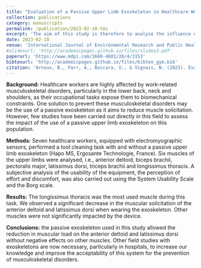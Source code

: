 ```yaml
---
title: "Evaluation of a Passive Upper Limb Exoskeleton in Healthcare Workers during a Surgical Instrument Cleaning Task"
collection: publications
category: manuscripts
permalink: /publication/2023-02-10-tms
excerpt: 'The aim of this study is therefore to analyse the influence of wearing an upper limb exoskeleton on healthcare workers during a task with high repetition, which reflects their biomechanical solicitation, (i.e. a surgical tool cleaning task).'
date: 2023-02-10
venue: 'International Journal of Environmental Research and Public Health'
#slidesurl: 'http://academicpages.github.io/files/slides2.pdf'
paperurl: 'https://www.mdpi.com/1660-4601/20/4/3153'
bibtexurl: 'http://academicpages.github.io/files/bibtex_gym.bib'
citation: 'Arnoux, B., Farr, A., Boccara, V., & Vignais, N. (2023). Evaluation of a passive upper limb exoskeleton in healthcare workers during a surgical instrument cleaning task. <i>International Journal of Environmental Research and Public Health</i>, 20(4), 3153. '
---
```


<b>Background:</b> Healthcare workers are highly affected by work-related musculoskeletal disorders, particularly in the lower back, neck and shoulders, as their occupational tasks expose them to biomechanical constraints. One solution to prevent these musculoskeletal disorders may be the use of a passive exoskeleton as it aims to reduce muscle solicitation. However, few studies have been carried out directly in this field to assess the impact of the use of a passive upper limb exoskeleton on this population.

<b>Methods:</b> Seven healthcare workers, equipped with electromyographic sensors, performed a tool cleaning task with and without a passive upper limb exoskeleton (Hapo MS, Ergosante Technologie, France). Six muscles of the upper limbs were analysed, i.e., anterior deltoid, biceps brachii, pectoralis major, latissimus dorsi, triceps brachii and longissimus thoracis. A subjective analysis of the usability of the equipment, the perception of effort and discomfort, was also carried out using the System Usability Scale and the Borg scale. 

<b>Results:</b> The longissimus thoracis was the most used muscle during this task. We observed a significant decrease in the muscular solicitation of the anterior deltoid and latissimus dorsi when wearing the exoskeleton. Other muscles were not significantly impacted by the device. 

<b>Conclusions:</b> the passive exoskeleton used in this study allowed the reduction in muscular load on the anterior deltoid and latissimus dorsi without negative effects on other muscles. Other field studies with exoskeletons are now necessary, particularly in hospitals, to increase our knowledge and improve the acceptability of this system for the prevention of musculoskeletal disorders.